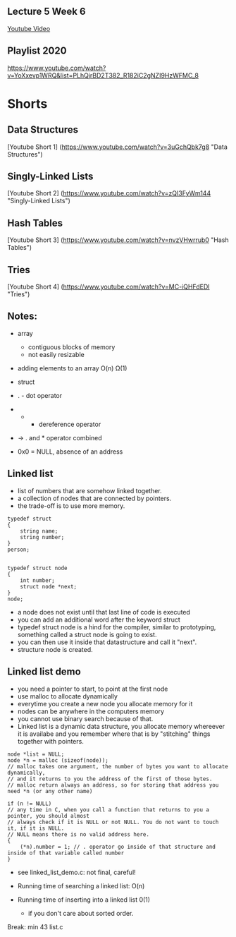 ## Lecture 5 Week 6

[Youtube Video](https://www.youtube.com/watch?v=2T-A_GFuoTo "Lecture 5 - Data Structures")

## Playlist 2020
https://www.youtube.com/watch?v=YoXxevp1WRQ&list=PLhQjrBD2T382_R182iC2gNZI9HzWFMC_8

# Shorts

## Data Structures
[Youtube Short 1] (https://www.youtube.com/watch?v=3uGchQbk7g8 "Data Structures")
## Singly-Linked Lists
[Youtube Short 2] (https://www.youtube.com/watch?v=zQI3FyWm144 "Singly-Linked Lists")
## Hash Tables
[Youtube Short 3] (https://www.youtube.com/watch?v=nvzVHwrrub0 "Hash Tables")
## Tries 
[Youtube Short 4] (https://www.youtube.com/watch?v=MC-iQHFdEDI "Tries")


## Notes:

- array 
	- contiguous blocks of memory
	- not easily resizable

- adding elements to an array
O(n)
Ω(1)


- struct
- . - dot operator
- * - dereference operator

- -> . and * operator combined
- 0x0 = NULL, absence of an address

## Linked list

- list of numbers that are somehow linked together.
- a collection of nodes that are connected by pointers.
- the trade-off is to use more memory.

```
typedef struct
{
	string name;
	string number;
}
person;
```

```

typedef struct node
{
	int number;
	struct node *next;
}
node;

```

- a node does not exist until that last line of code is executed
- you can add an additional word after the keyword struct
- typedef struct node is a hind for the compiler, similar to prototyping,
something called a struct node is going to exist.
- you can then use it inside that datastructure and call it "next".
- structure node is created.

## Linked list demo

- you need a pointer to start, to point at the first node
- use malloc to allocate dynamically
- everytime you create a new node you allocate memory for it
- nodes can be anywhere in the computers memory
- you cannot use binary search because of that.
- Linked list is a dynamic data structure, you allocate memory whereever it is availabe
and you remember where that is by "stitching" things together with pointers.

```
node *list = NULL;
node *n = malloc (sizeof(node)); 
// malloc takes one argument, the number of bytes you want to allocate dynamically,
// and it returns to you the address of the first of those bytes.
// malloc return always an address, so for storing that address you need *n (or any other name)

if (n != NULL)
// any time in C, when you call a function that returns to you a pointer, you should almost 
// always check if it is NULL or not NULL. You do not want to touch it, if it is NULL.
// NULL means there is no valid address here.
{
	(*n).number = 1; // . operator go inside of that structure and inside of that variable called number
}
```
- see linked_list_demo.c: not final, careful!

- Running time of searching a linked list:
O(n)
- Running time of inserting into a linked list
0(1)
	- if you don't care about sorted order.

Break: min 43
list.c